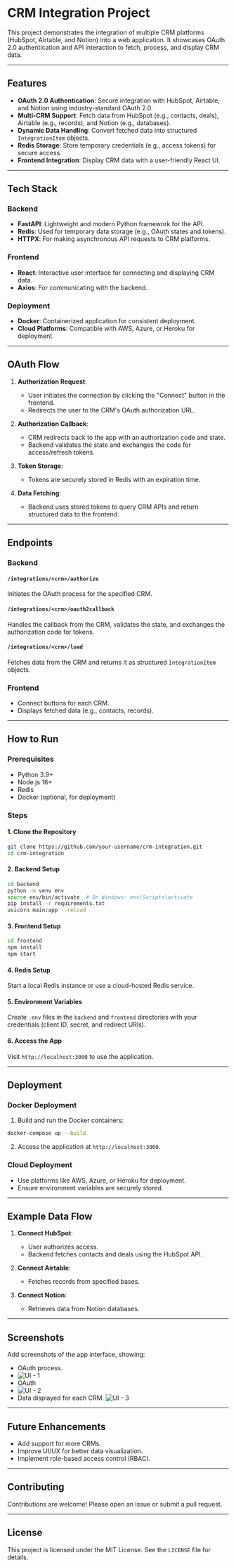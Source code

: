 # CRM Integration Project

This project demonstrates the integration of multiple CRM platforms (HubSpot, Airtable, and Notion) into a web application. It showcases OAuth 2.0 authentication and API interaction to fetch, process, and display CRM data.

---

## Features

- **OAuth 2.0 Authentication**: Secure integration with HubSpot, Airtable, and Notion using industry-standard OAuth 2.0.
- **Multi-CRM Support**: Fetch data from HubSpot (e.g., contacts, deals), Airtable (e.g., records), and Notion (e.g., databases).
- **Dynamic Data Handling**: Convert fetched data into structured `IntegrationItem` objects.
- **Redis Storage**: Store temporary credentials (e.g., access tokens) for secure access.
- **Frontend Integration**: Display CRM data with a user-friendly React UI.

---

## Tech Stack

### Backend

- **FastAPI**: Lightweight and modern Python framework for the API.
- **Redis**: Used for temporary data storage (e.g., OAuth states and tokens).
- **HTTPX**: For making asynchronous API requests to CRM platforms.

### Frontend

- **React**: Interactive user interface for connecting and displaying CRM data.
- **Axios**: For communicating with the backend.

### Deployment

- **Docker**: Containerized application for consistent deployment.
- **Cloud Platforms**: Compatible with AWS, Azure, or Heroku for deployment.

---

## OAuth Flow

1. **Authorization Request**:

   - User initiates the connection by clicking the "Connect" button in the frontend.
   - Redirects the user to the CRM's OAuth authorization URL.

2. **Authorization Callback**:

   - CRM redirects back to the app with an authorization code and state.
   - Backend validates the state and exchanges the code for access/refresh tokens.

3. **Token Storage**:

   - Tokens are securely stored in Redis with an expiration time.

4. **Data Fetching**:

   - Backend uses stored tokens to query CRM APIs and return structured data to the frontend.

---

## Endpoints

### Backend

#### `/integrations/<crm>/authorize`

Initiates the OAuth process for the specified CRM.

#### `/integrations/<crm>/oauth2callback`

Handles the callback from the CRM, validates the state, and exchanges the authorization code for tokens.

#### `/integrations/<crm>/load`

Fetches data from the CRM and returns it as structured `IntegrationItem` objects.

### Frontend

- Connect buttons for each CRM.
- Displays fetched data (e.g., contacts, records).

---

## How to Run

### Prerequisites

- Python 3.9+
- Node.js 16+
- Redis
- Docker (optional, for deployment)

### Steps

#### 1. Clone the Repository

```bash
git clone https://github.com/your-username/crm-integration.git
cd crm-integration
```

#### 2. Backend Setup

```bash
cd backend
python -m venv env
source env/bin/activate  # On Windows: env\Scripts\activate
pip install -r requirements.txt
uvicorn main:app --reload
```

#### 3. Frontend Setup

```bash
cd frontend
npm install
npm start
```

#### 4. Redis Setup

Start a local Redis instance or use a cloud-hosted Redis service.

#### 5. Environment Variables

Create `.env` files in the `backend` and `frontend` directories with your credentials (client ID, secret, and redirect URIs).

#### 6. Access the App

Visit `http://localhost:3000` to use the application.

---

## Deployment

### Docker Deployment

1. Build and run the Docker containers:

```bash
docker-compose up --build
```

2. Access the application at `http://localhost:3000`.

### Cloud Deployment

- Use platforms like AWS, Azure, or Heroku for deployment.
- Ensure environment variables are securely stored.

---

## Example Data Flow

1. **Connect HubSpot**:

   - User authorizes access.
   - Backend fetches contacts and deals using the HubSpot API.

2. **Connect Airtable**:

   - Fetches records from specified bases.

3. **Connect Notion**:

   - Retrieves data from Notion databases.

---

## Screenshots

Add screenshots of the app interface, showing:

- OAuth process.
- ![UI - 1](https://github.com/user-attachments/assets/a1ac7c2c-8b60-418f-80fc-0e174dc4fb54)
- OAuth
- ![UI - 2](https://github.com/user-attachments/assets/3c85bd9d-1394-4a06-87fb-3ef8db4d62b6)
- Data displayed for each CRM.
![UI - 3](https://github.com/user-attachments/assets/6ead36c9-f9e7-4e8f-a27b-b6494f3aa762)
---

## Future Enhancements

- Add support for more CRMs.
- Improve UI/UX for better data visualization.
- Implement role-based access control (RBAC).

---

## Contributing

Contributions are welcome! Please open an issue or submit a pull request.

---

## License

This project is licensed under the MIT License. See the `LICENSE` file for details.
